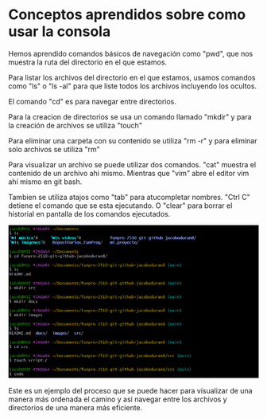 # Conceptos aprendidos sobre como usar la consola

Hemos aprendido comandos básicos de navegación como "pwd", que nos muestra la ruta del directorio en el que estamos.

Para listar los archivos del directorio en el que estamos, usamos comandos como "ls" o "ls -al" para que liste todos los archivos incluyendo los ocultos.

El comando "cd" es para navegar entre directorios.

Para la creacion de directorios se usa un comando llamado "mkdir" y para la creación de archivos se utiliza "touch"

Para eliminar una carpeta con su contenido se utiliza "rm -r" y para eliminar solo archivos se utiliza "rm"

Para visualizar un archivo se puede utilizar dos comandos. "cat" muestra el contenido de un archivo ahi mismo. Mientras que "vim" abre el editor vim ahí mismo en git bash.

Tambien se utiliza atajos como "tab" para atucompletar nombres.
"Ctrl C" detiene el comando que se esta ejecutando. O "clear" para borrar el historial en pantalla de los comandos ejecutados. 

![ejemplo](1.png)

Este es un ejemplo del proceso que se puede hacer para visualizar de una manera más ordenada el camino y así navegar entre los archivos y directorios de una manera más eficiente.